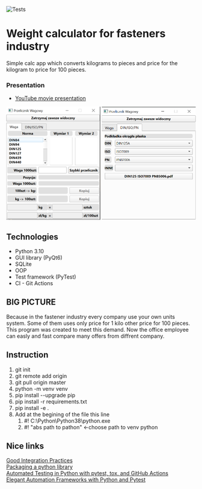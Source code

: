 ![Tests](https://github.com/SzymonKwiecinski/Weight_calculator/actions/workflows/tests.yml/badge.svg)  
# Weight calculator for fasteners industry
Simple calc app which converts kilograms to pieces and price for the kilogram to price for 100 pieces.
### Presentation
* [YouTube movie presentation](https://youtu.be/Jvrw1lSTFWY)
<p align="center">
<img src="calc1.PNG" width="250" height="300">
<img src="calc2.PNG" width="250" height="300">
</p>  

## Technologies
* Python 3.10
* GUI library (PyQt6)
* SQLite
* OOP
* Test framework (PyTest)
* CI - Git Actions

## BIG PICTURE
Because in the fastener industry every company use your own units system. Some of them uses only price for 1 kilo other price for 100 pieces.
This program was created to meet this demand. Now the office employee can easly and fast compare many offers from diffrent company.

## Instruction
  1. git init
  2. git remote add origin <https>
  3. git pull origin master
  4. python -m venv venv <!-- for python 3.10 --> 
  5. pip install --upgrade pip
  6. pip install -r requirements.txt
  7. pip install -e .
  8. Add at the begining of the file this line 
     1. #! C:\Python\Python38\python.exe
     2. #! "abs path to pathon" <-choose path to venv python  

## Nice links
[Good Integration Practices](https://docs.pytest.org/en/latest/explanation/goodpractices.html)  
[Packaging a python library](https://blog.ionelmc.ro/2014/05/25/python-packaging/#the-structure)  
[Automated Testing in Python with pytest, tox, and GitHub Actions](https://www.youtube.com/watch?v=DhUpxWjOhME&t=1100s)  
[Elegant Automation Frameworks with Python and Pytest](https://www.udemy.com/course/elegant-automation-frameworks-with-python-and-pytest/learn/lecture/11772944#overview)

